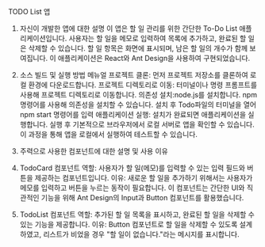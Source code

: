 TODO List 앱
1. 자신이 개발한 앱에 대한 설명
이 앱은 할 일 관리를 위한 간단한 To-Do List 애플리케이션입니다. 사용자는 할 일을 메모로 입력하여 목록에 추가하고, 완료된 할 일은 삭제할 수 있습니다. 할 일 항목은 화면에 표시되며, 남은 할 일의 개수가 함께 보여집니다. 이 애플리케이션은 React와 Ant Design을 사용하여 구현되었습니다.

2. 소스 빌드 및 실행 방법 메뉴얼
프로젝트 클론: 먼저 프로젝트 저장소를 클론하여 로컬 환경에 다운로드합니다.
프로젝트 디렉토리로 이동: 터미널이나 명령 프롬프트를 사용해 프로젝트 디렉토리로 이동합니다.
의존성 설치:node.js를 설치합니다. npm 명령어를 사용해 의존성을 설치할 수 있습니다. 설치 후 Todo파일의 터미널을 열어 npm start 명령어를 입력
애플리케이션 실행: 설치가 완료되면 애플리케이션을 실행합니다. 실행 후 기본적으로 브라우저에서 로컬 서버로 앱을 확인할 수 있습니다.
이 과정을 통해 앱을 로컬에서 실행하여 테스트할 수 있습니다.

3. 주력으로 사용한 컴포넌트에 대한 설명 및 사용 이유
1. TodoCard 컴포넌트
역할: 사용자가 할 일(메모)를 입력할 수 있는 입력 필드와 버튼을 제공하는 컴포넌트입니다.
이유: 새로운 할 일을 추가하기 위해서는 사용자가 메모를 입력하고 버튼을 누르는 동작이 필요합니다. 이 컴포넌트는 간단한 UI와 직관적인 기능을 위해 Ant Design의 Input과 Button 컴포넌트를 활용했습니다.
2. TodoList 컴포넌트
역할: 추가된 할 일 목록을 표시하고, 완료된 할 일을 삭제할 수 있는 기능을 제공합니다.
이유: Button 컴포넌트로 할 일을 삭제할 수 있도록 설계하였고, 리스트가 비었을 경우 "할 일이 없습니다."라는 메시지를 표시합니다.





